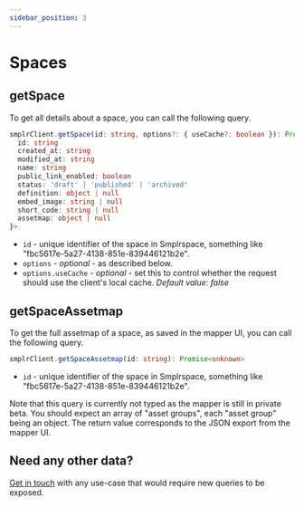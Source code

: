 ```yaml
---
sidebar_position: 3
---
```


# Spaces

## getSpace

To get all details about a space, you can call the following query.

```ts
smplrClient.getSpace(id: string, options?: { useCache?: boolean }): Promise<{
  id: string
  created_at: string
  modified_at: string
  name: string
  public_link_enabled: boolean
  status: 'draft' | 'published' | 'archived'
  definition: object | null
  embed_image: string | null
  short_code: string | null
  assetmap: object | null
}>
```

- `id` - unique identifier of the space in Smplrspace, something like "fbc5617e-5a27-4138-851e-839446121b2e".
- `options` - _optional_ - as described below.
- `options.useCache` - _optional_ - set this to control whether the request should use the client's local cache. _Default value: false_

## getSpaceAssetmap

To get the full assetmap of a space, as saved in the mapper UI, you can call the following query.

```ts
smplrClient.getSpaceAssetmap(id: string): Promise<unknown>
```

- `id` - unique identifier of the space in Smplrspace, something like "fbc5617e-5a27-4138-851e-839446121b2e".

Note that this query is currently not typed as the mapper is still in private beta. You should expect an array of "asset groups", each "asset group" being an object. The return value corresponds to the JSON export from the mapper UI.

## Need any other data?

[Get in touch](mailto:support@smplrspace.com) with any use-case that would require new queries to be exposed.
